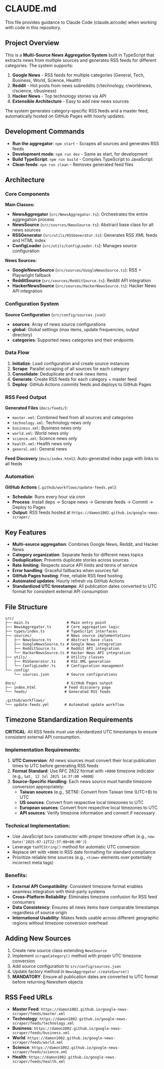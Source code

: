 # CLAUDE.md

This file provides guidance to Claude Code (claude.ai/code) when working with code in this repository.

## Project Overview

This is a **Multi-Source News Aggregation System** built in TypeScript that extracts news from multiple sources and generates RSS feeds for different categories. The system supports:

1. **Google News** - RSS feeds for multiple categories (General, Tech, Business, World, Science, Health)
2. **Reddit** - Hot posts from news subreddits (r/technology, r/worldnews, r/science, r/business)
3. **Hacker News** - Top technology stories via API
4. **Extensible Architecture** - Easy to add new news sources

The system generates category-specific RSS feeds and a master feed, automatically hosted on GitHub Pages with hourly updates.

## Development Commands

- **Run the aggregator**: `npm start` - Scrapes all sources and generates RSS feeds
- **Development mode**: `npm run dev` - Same as start, for development
- **Build TypeScript**: `npm run build` - Compiles TypeScript to JavaScript
- **Clean feeds**: `npm run clean` - Removes generated feed files

## Architecture

### Core Components

**Main Classes:**
- **NewsAggregator** (`src/NewsAggregator.ts`): Orchestrates the entire aggregation process
- **NewsSource** (`src/sources/NewsSource.ts`): Abstract base class for all news sources
- **RSSGenerator** (`src/utils/RSSGenerator.ts`): Generates RSS XML feeds and HTML index
- **ConfigLoader** (`src/utils/ConfigLoader.ts`): Manages source configuration

**News Sources:**
- **GoogleNewsSource** (`src/sources/GoogleNewsSource.ts`): RSS + Playwright fallback
- **RedditSource** (`src/sources/RedditSource.ts`): Reddit API integration
- **HackerNewsSource** (`src/sources/HackerNewsSource.ts`): Hacker News API integration

### Configuration System

**Source Configuration** (`src/config/sources.json`):
- **sources**: Array of news source configurations
- **global**: Global settings (max items, update frequencies, output directory)
- **categories**: Supported news categories and their endpoints

### Data Flow

1. **Initialize**: Load configuration and create source instances
2. **Scrape**: Parallel scraping of all sources for each category
3. **Consolidate**: Deduplicate and rank news items
4. **Generate**: Create RSS feeds for each category + master feed
5. **Deploy**: GitHub Actions commits feeds and deploys to GitHub Pages

### RSS Feed Output

**Generated Files** (`docs/feeds/`):
- `master.xml`: Combined feed from all sources and categories
- `technology.xml`: Technology news only
- `business.xml`: Business news only
- `world.xml`: World news only
- `science.xml`: Science news only
- `health.xml`: Health news only
- `general.xml`: General news

**Feed Discovery** (`docs/index.html`): Auto-generated index page with links to all feeds

### Automation

**GitHub Actions** (`.github/workflows/update-feeds.yml`):
- **Schedule**: Runs every hour via cron
- **Process**: Install deps → Scrape news → Generate feeds → Commit → Deploy to Pages
- **Output**: RSS feeds hosted at `https://damon1002.github.io/google-news-scraper/`

## Key Features

- **Multi-source aggregation**: Combines Google News, Reddit, and Hacker News
- **Category organization**: Separate feeds for different news topics
- **Deduplication**: Prevents duplicate stories across sources
- **Rate limiting**: Respects source API limits and terms of service
- **Error handling**: Graceful fallbacks when sources fail
- **GitHub Pages hosting**: Free, reliable RSS feed hosting
- **Automated updates**: Hourly refresh via GitHub Actions
- **Standardized UTC timestamps**: All publication dates converted to UTC format for consistent external API consumption

## File Structure

```
src/
├── main.ts                 # Main entry point
├── NewsAggregator.ts       # Core aggregation logic
├── types/index.ts          # TypeScript interfaces
├── sources/                # News source implementations
│   ├── NewsSource.ts       # Abstract base class
│   ├── GoogleNewsSource.ts # Google News integration
│   ├── RedditSource.ts     # Reddit API integration
│   └── HackerNewsSource.ts # Hacker News API integration
├── utils/                  # Utility classes
│   ├── RSSGenerator.ts     # RSS XML generation
│   └── ConfigLoader.ts     # Configuration management
└── config/
    └── sources.json        # Source configurations

docs/                       # GitHub Pages output
├── index.html             # Feed discovery page
└── feeds/                 # Generated RSS feeds

.github/workflows/
└── update-feeds.yml       # Automated update workflow
```

## Timezone Standardization Requirements

**CRITICAL**: All RSS feeds must use standardized UTC timestamps to ensure consistent external API consumption.

### Implementation Requirements:

1. **UTC Conversion**: All news sources must convert their local publication times to UTC before generating RSS feeds
2. **Format Standard**: Use RFC 2822 format with `+0000` timezone indicator (e.g., `Sat, 12 Jul 2025 14:37:00 +0000`)
3. **Source-Specific Handling**: Each news source must handle timezone conversion appropriately:
   - **Taiwan sources** (e.g., SETN): Convert from Taiwan time (UTC+8) to UTC
   - **US sources**: Convert from respective local timezones to UTC  
   - **European sources**: Convert from respective local timezones to UTC
   - **API sources**: Verify timezone information and convert if necessary

### Technical Implementation:

- Use JavaScript `Date` constructor with proper timezone offset (e.g., `new Date('2025-07-12T22:37:00+08:00')`)
- Leverage `toUTCString()` method for automatic UTC conversion
- Replace `GMT` with `+0000` in RSS date formatting for standard compliance
- Prioritize reliable time sources (e.g., `<time>` elements over potentially incorrect meta tags)

### Benefits:

- **External API Compatibility**: Consistent timezone format enables seamless integration with third-party systems
- **Cross-Platform Reliability**: Eliminates timezone confusion for RSS feed consumers
- **Data Consistency**: Ensures all news items have comparable timestamps regardless of source origin
- **International Usability**: Makes feeds usable across different geographic regions without timezone conversion overhead

## Adding New Sources

1. Create new source class extending `NewsSource`
2. Implement `scrapeCategory()` method with proper UTC timezone conversion
3. Add source configuration to `src/config/sources.json`
4. Update factory method in `NewsAggregator.createSource()`
5. **MANDATORY**: Ensure all publication dates are converted to UTC format before returning NewsItem objects

## RSS Feed URLs

- **Master Feed**: `https://damon1002.github.io/google-news-scraper/feeds/master.xml`
- **Technology**: `https://damon1002.github.io/google-news-scraper/feeds/technology.xml`
- **Business**: `https://damon1002.github.io/google-news-scraper/feeds/business.xml`
- **World**: `https://damon1002.github.io/google-news-scraper/feeds/world.xml`
- **Science**: `https://damon1002.github.io/google-news-scraper/feeds/science.xml`
- **Health**: `https://damon1002.github.io/google-news-scraper/feeds/health.xml`